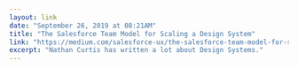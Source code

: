 ```yaml
---
layout: link 
date: "September 26, 2019 at 08:21AM"
title: "The Salesforce Team Model for Scaling a Design System"
link: "https://medium.com/salesforce-ux/the-salesforce-team-model-for-scaling-a-design-system-d89c2a2d404b"
excerpt: "Nathan Curtis has written a lot about Design Systems."
---
```

